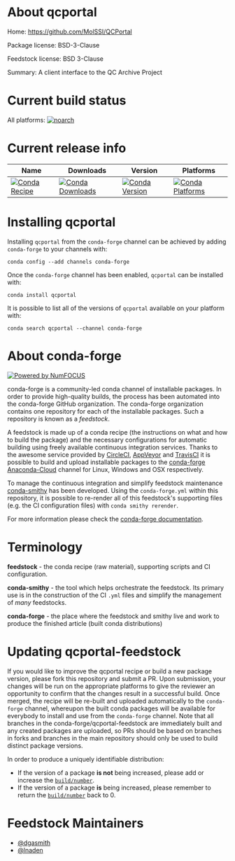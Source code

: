 <!--
# -*- mode: jinja -*-
-->

About qcportal
==============

Home: https://github.com/MolSSI/QCPortal

Package license: BSD-3-Clause

Feedstock license: BSD 3-Clause

Summary: A client interface to the QC Archive Project



Current build status
====================

All platforms:
[![noarch](https://img.shields.io/circleci/project/github/conda-forge/qcportal-feedstock/master.svg?label=noarch)](https://circleci.com/gh/conda-forge/qcportal-feedstock)

Current release info
====================

| Name | Downloads | Version | Platforms |
| --- | --- | --- | --- |
| [![Conda Recipe](https://img.shields.io/badge/recipe-qcportal-green.svg)](https://anaconda.org/conda-forge/qcportal) | [![Conda Downloads](https://img.shields.io/conda/dn/conda-forge/qcportal.svg)](https://anaconda.org/conda-forge/qcportal) | [![Conda Version](https://img.shields.io/conda/vn/conda-forge/qcportal.svg)](https://anaconda.org/conda-forge/qcportal) | [![Conda Platforms](https://img.shields.io/conda/pn/conda-forge/qcportal.svg)](https://anaconda.org/conda-forge/qcportal) |

Installing qcportal
===================

Installing `qcportal` from the `conda-forge` channel can be achieved by adding `conda-forge` to your channels with:

```
conda config --add channels conda-forge
```

Once the `conda-forge` channel has been enabled, `qcportal` can be installed with:

```
conda install qcportal
```

It is possible to list all of the versions of `qcportal` available on your platform with:

```
conda search qcportal --channel conda-forge
```


About conda-forge
=================

[![Powered by NumFOCUS](https://img.shields.io/badge/powered%20by-NumFOCUS-orange.svg?style=flat&colorA=E1523D&colorB=007D8A)](http://numfocus.org)

conda-forge is a community-led conda channel of installable packages.
In order to provide high-quality builds, the process has been automated into the
conda-forge GitHub organization. The conda-forge organization contains one repository
for each of the installable packages. Such a repository is known as a *feedstock*.

A feedstock is made up of a conda recipe (the instructions on what and how to build
the package) and the necessary configurations for automatic building using freely
available continuous integration services. Thanks to the awesome service provided by
[CircleCI](https://circleci.com/), [AppVeyor](https://www.appveyor.com/)
and [TravisCI](https://travis-ci.org/) it is possible to build and upload installable
packages to the [conda-forge](https://anaconda.org/conda-forge)
[Anaconda-Cloud](https://anaconda.org/) channel for Linux, Windows and OSX respectively.

To manage the continuous integration and simplify feedstock maintenance
[conda-smithy](https://github.com/conda-forge/conda-smithy) has been developed.
Using the ``conda-forge.yml`` within this repository, it is possible to re-render all of
this feedstock's supporting files (e.g. the CI configuration files) with ``conda smithy rerender``.

For more information please check the [conda-forge documentation](https://conda-forge.org/docs/).

Terminology
===========

**feedstock** - the conda recipe (raw material), supporting scripts and CI configuration.

**conda-smithy** - the tool which helps orchestrate the feedstock.
                   Its primary use is in the construction of the CI ``.yml`` files
                   and simplify the management of *many* feedstocks.

**conda-forge** - the place where the feedstock and smithy live and work to
                  produce the finished article (built conda distributions)


Updating qcportal-feedstock
===========================

If you would like to improve the qcportal recipe or build a new
package version, please fork this repository and submit a PR. Upon submission,
your changes will be run on the appropriate platforms to give the reviewer an
opportunity to confirm that the changes result in a successful build. Once
merged, the recipe will be re-built and uploaded automatically to the
`conda-forge` channel, whereupon the built conda packages will be available for
everybody to install and use from the `conda-forge` channel.
Note that all branches in the conda-forge/qcportal-feedstock are
immediately built and any created packages are uploaded, so PRs should be based
on branches in forks and branches in the main repository should only be used to
build distinct package versions.

In order to produce a uniquely identifiable distribution:
 * If the version of a package **is not** being increased, please add or increase
   the [``build/number``](https://conda.io/docs/user-guide/tasks/build-packages/define-metadata.html#build-number-and-string).
 * If the version of a package **is** being increased, please remember to return
   the [``build/number``](https://conda.io/docs/user-guide/tasks/build-packages/define-metadata.html#build-number-and-string)
   back to 0.

Feedstock Maintainers
=====================

* [@dgasmith](https://github.com/dgasmith/)
* [@lnaden](https://github.com/lnaden/)

